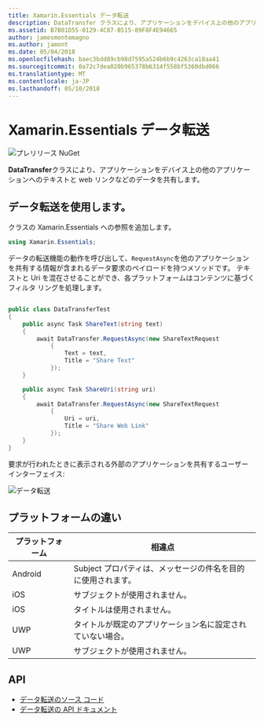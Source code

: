 ```yaml
---
title: Xamarin.Essentials データ転送
description: DataTransfer クラスにより、アプリケーションをデバイス上の他のアプリケーションへのテキストと web リンクなどのデータを共有します。
ms.assetid: B7B01D55-0129-4C87-B515-89F8F4E94665
author: jamesmontemagno
ms.author: jamont
ms.date: 05/04/2018
ms.openlocfilehash: baec3bdd89cb98d7595a524b6b9c4263ca18aa41
ms.sourcegitcommit: 0a72c7dea020b965378b6314f558bf5360dbd066
ms.translationtype: MT
ms.contentlocale: ja-JP
ms.lasthandoff: 05/10/2018
---
```

# <a name="xamarinessentials-data-transfer"></a>Xamarin.Essentials データ転送

![プレリリース NuGet](~/media/shared/pre-release.png)

**DataTransfer**クラスにより、アプリケーションをデバイス上の他のアプリケーションへのテキストと web リンクなどのデータを共有します。

## <a name="using-data-transfer"></a>データ転送を使用します。

クラスの Xamarin.Essentials への参照を追加します。

```csharp
using Xamarin.Essentials;
```

データの転送機能の動作を呼び出して、`RequestAsync`を他のアプリケーションを共有する情報が含まれるデータ要求のペイロードを持つメソッドです。 テキストと Uri を混在させることができ、各プラットフォームはコンテンツに基づくフィルタ リングを処理します。

```csharp

public class DataTransferTest
{
    public async Task ShareText(string text)
    {
        await DataTransfer.RequestAsync(new ShareTextRequest
            {
                Text = text,
                Title = "Share Text"
            });
    }

    public async Task ShareUri(string uri)
    {
        await DataTransfer.RequestAsync(new ShareTextRequest
            {
                Uri = uri,
                Title = "Share Web Link"
            });
    }
}
```

要求が行われたときに表示される外部のアプリケーションを共有するユーザー インターフェイス:

![データ転送](data-transfer-images/data-transfer.png)

## <a name="platform-differences"></a>プラットフォームの違い

| プラットフォーム | 相違点 |
| --- | --- |
| Android | Subject プロパティは、メッセージの件名を目的に使用されます。 |
| iOS | サブジェクトが使用されません。 |
| iOS | タイトルは使用されません。 |
| UWP | タイトルが既定のアプリケーション名に設定されていない場合。 |
| UWP | サブジェクトが使用されません。 |

## <a name="api"></a>API

- [データ転送のソース コード](https://github.com/xamarin/Essentials/tree/master/Essentials/DataTransfer)
- [データ転送の API ドキュメント](xref:Xamarin.Essentials.DataTransfer)
